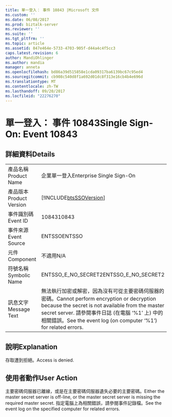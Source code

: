 ```yaml
---
title: 單一登入： 事件 10843 |Microsoft 文件
ms.custom: ''
ms.date: 06/08/2017
ms.prod: biztalk-server
ms.reviewer: ''
ms.suite: ''
ms.tgt_pltfrm: ''
ms.topic: article
ms.assetid: 847e464e-5733-4703-905f-d44a4c4f5cc3
caps.latest.revision: 6
author: MandiOhlinger
ms.author: mandia
manager: anneta
ms.openlocfilehash: bd86a39d515858e1cda09317ba6139bc67c95ed4
ms.sourcegitcommit: cb908c540d8f1a692d01dc8f313e16cb4b4e696d
ms.translationtype: MT
ms.contentlocale: zh-TW
ms.lasthandoff: 09/20/2017
ms.locfileid: "22276270"
---
```

# <a name="single-sign-on-event-10843"></a><span data-ttu-id="6c664-102">單一登入： 事件 10843</span><span class="sxs-lookup"><span data-stu-id="6c664-102">Single Sign-On: Event 10843</span></span>
## <a name="details"></a><span data-ttu-id="6c664-103">詳細資料</span><span class="sxs-lookup"><span data-stu-id="6c664-103">Details</span></span>  
  
|||  
|-|-|  
|<span data-ttu-id="6c664-104">產品名稱</span><span class="sxs-lookup"><span data-stu-id="6c664-104">Product Name</span></span>|<span data-ttu-id="6c664-105">企業單一登入</span><span class="sxs-lookup"><span data-stu-id="6c664-105">Enterprise Single Sign-On</span></span>|  
|<span data-ttu-id="6c664-106">產品版本</span><span class="sxs-lookup"><span data-stu-id="6c664-106">Product Version</span></span>|[!INCLUDE[btsSSOVersion](../includes/btsssoversion-md.md)]|  
|<span data-ttu-id="6c664-107">事件識別碼</span><span class="sxs-lookup"><span data-stu-id="6c664-107">Event ID</span></span>|<span data-ttu-id="6c664-108">10843</span><span class="sxs-lookup"><span data-stu-id="6c664-108">10843</span></span>|  
|<span data-ttu-id="6c664-109">事件來源</span><span class="sxs-lookup"><span data-stu-id="6c664-109">Event Source</span></span>|<span data-ttu-id="6c664-110">ENTSSO</span><span class="sxs-lookup"><span data-stu-id="6c664-110">ENTSSO</span></span>|  
|<span data-ttu-id="6c664-111">元件</span><span class="sxs-lookup"><span data-stu-id="6c664-111">Component</span></span>|<span data-ttu-id="6c664-112">不適用</span><span class="sxs-lookup"><span data-stu-id="6c664-112">N/A</span></span>|  
|<span data-ttu-id="6c664-113">符號名稱</span><span class="sxs-lookup"><span data-stu-id="6c664-113">Symbolic Name</span></span>|<span data-ttu-id="6c664-114">ENTSSO_E_NO_SECRET2</span><span class="sxs-lookup"><span data-stu-id="6c664-114">ENTSSO_E_NO_SECRET2</span></span>|  
|<span data-ttu-id="6c664-115">訊息文字</span><span class="sxs-lookup"><span data-stu-id="6c664-115">Message Text</span></span>|<span data-ttu-id="6c664-116">無法執行加密或解密，因為沒有可從主要密碼伺服器的密碼。</span><span class="sxs-lookup"><span data-stu-id="6c664-116">Cannot perform encryption or decryption because the secret is not available from the master secret server.</span></span> <span data-ttu-id="6c664-117">請參閱事件日誌 (在電腦 ‘%1’ 上) 中的相關錯誤。</span><span class="sxs-lookup"><span data-stu-id="6c664-117">See the event log (on computer ‘%1’) for related errors.</span></span>|  
  
## <a name="explanation"></a><span data-ttu-id="6c664-118">說明</span><span class="sxs-lookup"><span data-stu-id="6c664-118">Explanation</span></span>  
 <span data-ttu-id="6c664-119">存取遭到拒絕。</span><span class="sxs-lookup"><span data-stu-id="6c664-119">Access is denied.</span></span>  
  
## <a name="user-action"></a><span data-ttu-id="6c664-120">使用者動作</span><span class="sxs-lookup"><span data-stu-id="6c664-120">User Action</span></span>  
 <span data-ttu-id="6c664-121">主要密碼伺服器已離線，或是在主要密碼伺服器遺失必要的主要密碼。</span><span class="sxs-lookup"><span data-stu-id="6c664-121">Either the master secret server is off-line, or the master secret server is missing the required master secret.</span></span> <span data-ttu-id="6c664-122">指定電腦上為相關錯誤，請參閱事件記錄檔。</span><span class="sxs-lookup"><span data-stu-id="6c664-122">See the event log on the specified computer for related errors.</span></span>